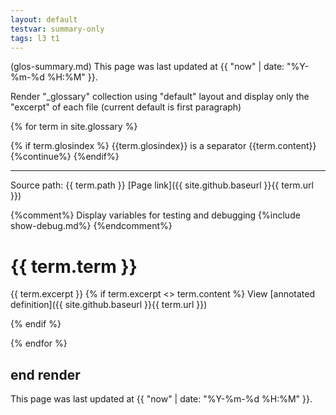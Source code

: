```yaml
---
layout: default
testvar: summary-only
tags: l3 t1
---
```

(glos-summary.md) This page was last updated at {{ "now" | date: "%Y-%m-%d %H:%M" }}.

Render "_glossary" collection using "default" layout and display only the "excerpt" of each file (current default is first paragraph)


{% for term in site.glossary %}

{% if term.glosindex %}
  {{term.glosindex}} is a separator
  {{term.content}}
  {%continue%}
{%endif%}

---
Source path: {{ term.path }} [Page link]({{ site.github.baseurl }}{{ term.url }})

{%comment%}
  Display variables for testing and debugging
  {%include show-debug.md%}
{%endcomment%}

# {{ term.term }}
{{ term.excerpt }}
{% if term.excerpt <> term.content %}
  View [annotated definition]({{ site.github.baseurl }}{{ term.url }})

{% endif %}

{% endfor %}

## end render

This page was last updated at {{ "now" | date: "%Y-%m-%d %H:%M" }}.
